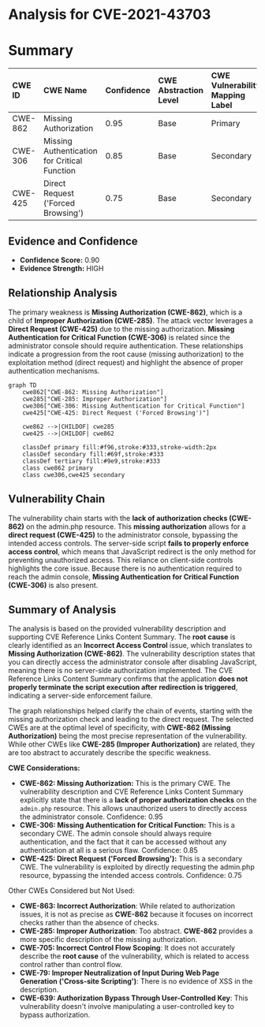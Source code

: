 # Analysis for CVE-2021-43703

# Summary
| CWE ID  | CWE Name                                                                   | Confidence | CWE Abstraction Level | CWE Vulnerability Mapping Label | CWE-Vulnerability Mapping Notes |
| :-------- | :------------------------------------------------------------------------- | :---------- | :---------------------- | :------------------------------ | :------------------------------ |
| CWE-862   | Missing Authorization                                                      | 0.95       | Base                    | Primary                         | Allowed                       |
| CWE-306   | Missing Authentication for Critical Function                               | 0.85       | Base                    | Secondary                       | Allowed                       |
| CWE-425   | Direct Request ('Forced Browsing')                                       | 0.75       | Base                    | Secondary                       | Allowed                       |

## Evidence and Confidence

*   **Confidence Score:** 0.90
*   **Evidence Strength:** HIGH

## Relationship Analysis
The primary weakness is **Missing Authorization (CWE-862)**, which is a child of **Improper Authorization (CWE-285)**. The attack vector leverages a **Direct Request (CWE-425)** due to the missing authorization. **Missing Authentication for Critical Function (CWE-306)** is related since the administrator console should require authentication. These relationships indicate a progression from the root cause (missing authorization) to the exploitation method (direct request) and highlight the absence of proper authentication mechanisms.
```mermaid
graph TD
    cwe862["CWE-862: Missing Authorization"]
    cwe285["CWE-285: Improper Authorization"]
    cwe306["CWE-306: Missing Authentication for Critical Function"]
    cwe425["CWE-425: Direct Request ('Forced Browsing')"]
    
    cwe862 -->|CHILDOF| cwe285
    cwe425 -->|CHILDOF| cwe862
    
    classDef primary fill:#f96,stroke:#333,stroke-width:2px
    classDef secondary fill:#69f,stroke:#333
    classDef tertiary fill:#9e9,stroke:#333
    class cwe862 primary
    class cwe306,cwe425 secondary
```

## Vulnerability Chain
The vulnerability chain starts with the **lack of authorization checks (CWE-862)** on the admin.php resource. This **missing authorization** allows for a **direct request (CWE-425)** to the administrator console, bypassing the intended access controls. The server-side script **fails to properly enforce access control**, which means that JavaScript redirect is the only method for preventing unauthorized access. This reliance on client-side controls highlights the core issue. Because there is no authentication required to reach the admin console, **Missing Authentication for Critical Function (CWE-306)** is also present.

## Summary of Analysis
The analysis is based on the provided vulnerability description and supporting CVE Reference Links Content Summary. The **root cause** is clearly identified as an **Incorrect Access Control** issue, which translates to **Missing Authorization (CWE-862)**. The vulnerability description states that you can directly access the administrator console after disabling JavaScript, meaning there is no server-side authorization implemented. The CVE Reference Links Content Summary confirms that the application **does not properly terminate the script execution after redirection is triggered**, indicating a server-side enforcement failure.

The graph relationships helped clarify the chain of events, starting with the missing authorization check and leading to the direct request. The selected CWEs are at the optimal level of specificity, with **CWE-862 (Missing Authorization)** being the most precise representation of the vulnerability. While other CWEs like **CWE-285 (Improper Authorization)** are related, they are too abstract to accurately describe the specific weakness.

**CWE Considerations:**

*   **CWE-862: Missing Authorization:** This is the primary CWE. The vulnerability description and CVE Reference Links Content Summary explicitly state that there is a **lack of proper authorization checks** on the `admin.php` resource. This allows unauthorized users to directly access the administrator console. Confidence: 0.95
*   **CWE-306: Missing Authentication for Critical Function:** This is a secondary CWE. The admin console should always require authentication, and the fact that it can be accessed without any authentication at all is a serious flaw. Confidence: 0.85
*   **CWE-425: Direct Request ('Forced Browsing'):** This is a secondary CWE. The vulnerability is exploited by directly requesting the admin.php resource, bypassing the intended access controls. Confidence: 0.75

Other CWEs Considered but Not Used:

*   **CWE-863: Incorrect Authorization**: While related to authorization issues, it is not as precise as **CWE-862** because it focuses on incorrect checks rather than the absence of checks.
*   **CWE-285: Improper Authorization**: Too abstract. **CWE-862** provides a more specific description of the missing authorization.
*   **CWE-705: Incorrect Control Flow Scoping**: It does not accurately describe the **root cause** of the vulnerability, which is related to access control rather than control flow.
*   **CWE-79: Improper Neutralization of Input During Web Page Generation ('Cross-site Scripting')**: There is no evidence of XSS in the description.
*   **CWE-639: Authorization Bypass Through User-Controlled Key**: This vulnerability doesn't involve manipulating a user-controlled key to bypass authorization.